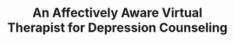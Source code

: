 ---
name: "An Affectively Aware Virtual Therapist For"
title: "An Affectively Aware Virtual Therapist for Depression Counseling"
journal: "journal name" 
project: "Cognitive Behavioral Therapy for Depression"
event: "ACM SIGCHI Conference on Human Factors in Computing Systems (CHI) workshop on Computing and Mental Health"
authors:
- name: "Ring, L."
- name: "Bickmore, T."
- name: "Pedrelli, P."
year: 2016
resources:
- name: "CHI2016-MentalHealth"
  src: "CHI2016-MentalHealth.pdf"
external_url: null
draft: false
headless: true
---